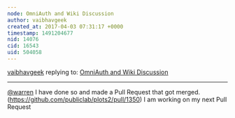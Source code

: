 ```yaml
---
node: OmniAuth and Wiki Discussion 
author: vaibhavgeek
created_at: 2017-04-03 07:31:17 +0000
timestamp: 1491204677
nid: 14076
cid: 16543
uid: 504058
---
```




[vaibhavgeek](../profile/vaibhavgeek) replying to: [OmniAuth and Wiki Discussion ](../notes/vaibhavgeek/04-01-2017/omniauth-and-wiki-discussion)

----
[@warren](/profile/warren) 
I have done so and made a Pull Request that got merged.  (https://github.com/publiclab/plots2/pull/1350) 
I am working on my next Pull Request  

